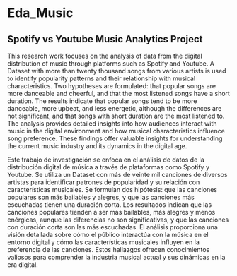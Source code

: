 # Eda_Music
## Spotify vs Youtube Music Analytics Project

This research work focuses on the analysis of data from the digital distribution of music through platforms such as Spotify and Youtube. A Dataset with more than twenty thousand songs from various artists is used to identify popularity patterns and their relationship with musical characteristics. Two hypotheses are formulated: that popular songs are more danceable and cheerful, and that the most listened songs have a short duration. The results indicate that popular songs tend to be more danceable, more upbeat, and less energetic, although the differences are not significant, and that songs with short duration are the most listened to. The analysis provides detailed insights into how audiences interact with music in the digital environment and how musical characteristics influence song preference. These findings offer valuable insights for understanding the current music industry and its dynamics in the digital age.


Este trabajo de investigación se enfoca en el análisis de datos de la distribución digital de música a través de plataformas como Spotify y Youtube. Se utiliza un Dataset con más de veinte mil canciones de diversos artistas para identificar patrones de popularidad y su relación con características musicales. Se formulan dos hipótesis: que las canciones populares son más bailables y alegres, y que las canciones más escuchadas tienen una duración corta. Los resultados indican que las canciones populares tienden a ser más bailables, más alegres y menos enérgicas, aunque las diferencias no son significativas, y que las canciones con duración corta son las más escuchadas. El análisis proporciona una visión detallada sobre cómo el público interactúa con la música en el entorno digital y cómo las características musicales influyen en la preferencia de las canciones. Estos hallazgos ofrecen conocimientos valiosos para comprender la industria musical actual y sus dinámicas en la era digital.
